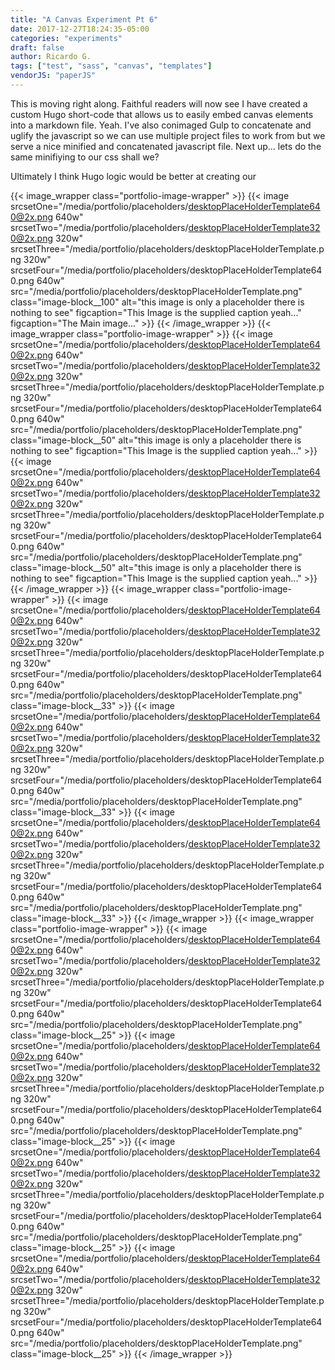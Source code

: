 ```yaml
---
title: "A Canvas Experiment Pt 6"
date: 2017-12-27T18:24:35-05:00
categories: "experiments"
draft: false
author: Ricardo G.
tags: ["test", "sass", "canvas", "templates"]
vendorJS: "paperJS"
---
```

This is moving right along. Faithful readers will now see I have created a custom Hugo short-code that allows us to easily embed canvas elements into a markdown file. Yeah. I've also conimaged Gulp to concatenate and uglify the javascript so we can use multiple project files to work from but we serve a nice minified and concatenated javascript file. Next up... lets do the same minifiying to our css shall we?

Ultimately I think Hugo logic would be better at creating our  

{{< image_wrapper class="portfolio-image-wrapper" >}}
    {{< image srcsetOne="/media/portfolio/placeholders/desktopPlaceHolderTemplate640@2x.png 640w" srcsetTwo="/media/portfolio/placeholders/desktopPlaceHolderTemplate320@2x.png 320w" srcsetThree="/media/portfolio/placeholders/desktopPlaceHolderTemplate.png 320w" srcsetFour="/media/portfolio/placeholders/desktopPlaceHolderTemplate640.png 640w" src="/media/portfolio/placeholders/desktopPlaceHolderTemplate.png" class="image-block__100" alt="this image is only a placeholder there is nothing to see" figcaption="This Image is the supplied caption yeah..." figcaption="The Main image..." >}}
{{< /image_wrapper >}}
{{< image_wrapper class="portfolio-image-wrapper" >}}
    {{< image srcsetOne="/media/portfolio/placeholders/desktopPlaceHolderTemplate640@2x.png 640w" srcsetTwo="/media/portfolio/placeholders/desktopPlaceHolderTemplate320@2x.png 320w" srcsetThree="/media/portfolio/placeholders/desktopPlaceHolderTemplate.png 320w" srcsetFour="/media/portfolio/placeholders/desktopPlaceHolderTemplate640.png 640w" src="/media/portfolio/placeholders/desktopPlaceHolderTemplate.png" class="image-block__50" alt="this image is only a placeholder there is nothing to see" figcaption="This Image is the supplied caption yeah..." >}}
    {{< image srcsetOne="/media/portfolio/placeholders/desktopPlaceHolderTemplate640@2x.png 640w" srcsetTwo="/media/portfolio/placeholders/desktopPlaceHolderTemplate320@2x.png 320w" srcsetThree="/media/portfolio/placeholders/desktopPlaceHolderTemplate.png 320w" srcsetFour="/media/portfolio/placeholders/desktopPlaceHolderTemplate640.png 640w" src="/media/portfolio/placeholders/desktopPlaceHolderTemplate.png"  class="image-block__50" alt="this image is only a placeholder there is nothing to see" figcaption="This Image is the supplied caption yeah..." >}}
{{< /image_wrapper >}}
{{< image_wrapper class="portfolio-image-wrapper" >}}
    {{< image srcsetOne="/media/portfolio/placeholders/desktopPlaceHolderTemplate640@2x.png 640w" srcsetTwo="/media/portfolio/placeholders/desktopPlaceHolderTemplate320@2x.png 320w" srcsetThree="/media/portfolio/placeholders/desktopPlaceHolderTemplate.png 320w" srcsetFour="/media/portfolio/placeholders/desktopPlaceHolderTemplate640.png 640w" src="/media/portfolio/placeholders/desktopPlaceHolderTemplate.png" class="image-block__33" >}}
    {{< image 
    srcsetOne="/media/portfolio/placeholders/desktopPlaceHolderTemplate640@2x.png 640w"
    srcsetTwo="/media/portfolio/placeholders/desktopPlaceHolderTemplate320@2x.png 320w"
    srcsetThree="/media/portfolio/placeholders/desktopPlaceHolderTemplate.png 320w"
    srcsetFour="/media/portfolio/placeholders/desktopPlaceHolderTemplate640.png 640w"
    src="/media/portfolio/placeholders/desktopPlaceHolderTemplate.png"
    class="image-block__33" >}}
    {{< image 
    srcsetOne="/media/portfolio/placeholders/desktopPlaceHolderTemplate640@2x.png 640w"
    srcsetTwo="/media/portfolio/placeholders/desktopPlaceHolderTemplate320@2x.png 320w"
    srcsetThree="/media/portfolio/placeholders/desktopPlaceHolderTemplate.png 320w"
    srcsetFour="/media/portfolio/placeholders/desktopPlaceHolderTemplate640.png 640w"
    src="/media/portfolio/placeholders/desktopPlaceHolderTemplate.png"
    class="image-block__33" >}}
{{< /image_wrapper >}}
{{< image_wrapper class="portfolio-image-wrapper" >}}
    {{< image 
    srcsetOne="/media/portfolio/placeholders/desktopPlaceHolderTemplate640@2x.png 640w"
    srcsetTwo="/media/portfolio/placeholders/desktopPlaceHolderTemplate320@2x.png 320w"
    srcsetThree="/media/portfolio/placeholders/desktopPlaceHolderTemplate.png 320w"
    srcsetFour="/media/portfolio/placeholders/desktopPlaceHolderTemplate640.png 640w"
    src="/media/portfolio/placeholders/desktopPlaceHolderTemplate.png"
    class="image-block__25" >}}
    {{< image 
    srcsetOne="/media/portfolio/placeholders/desktopPlaceHolderTemplate640@2x.png 640w"
    srcsetTwo="/media/portfolio/placeholders/desktopPlaceHolderTemplate320@2x.png 320w"
    srcsetThree="/media/portfolio/placeholders/desktopPlaceHolderTemplate.png 320w"
    srcsetFour="/media/portfolio/placeholders/desktopPlaceHolderTemplate640.png 640w"
    src="/media/portfolio/placeholders/desktopPlaceHolderTemplate.png"
    class="image-block__25" >}}
    {{< image 
    srcsetOne="/media/portfolio/placeholders/desktopPlaceHolderTemplate640@2x.png 640w"
    srcsetTwo="/media/portfolio/placeholders/desktopPlaceHolderTemplate320@2x.png 320w"
    srcsetThree="/media/portfolio/placeholders/desktopPlaceHolderTemplate.png 320w"
    srcsetFour="/media/portfolio/placeholders/desktopPlaceHolderTemplate640.png 640w"
    src="/media/portfolio/placeholders/desktopPlaceHolderTemplate.png"
    class="image-block__25" >}}
    {{< image 
    srcsetOne="/media/portfolio/placeholders/desktopPlaceHolderTemplate640@2x.png 640w"
    srcsetTwo="/media/portfolio/placeholders/desktopPlaceHolderTemplate320@2x.png 320w"
    srcsetThree="/media/portfolio/placeholders/desktopPlaceHolderTemplate.png 320w"
    srcsetFour="/media/portfolio/placeholders/desktopPlaceHolderTemplate640.png 640w"
    src="/media/portfolio/placeholders/desktopPlaceHolderTemplate.png"
    class="image-block__25" >}}
{{< /image_wrapper >}}